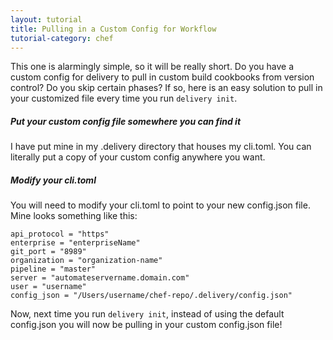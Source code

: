 ```yaml
---
layout: tutorial
title: Pulling in a Custom Config for Workflow
tutorial-category: chef
---
```

This one is alarmingly simple, so it will be really short. Do you have a custom config for delivery to pull in custom build cookbooks from version control? Do you skip certain phases? If so, here is an easy solution to pull in your customized file every time you run `delivery init`.

##### Put your custom config file somewhere you can find it
I have put mine in my .delivery directory that houses my cli.toml. You can literally put a copy of your custom config anywhere you want.

##### Modify your cli.toml
You will need to modify your cli.toml to point to your new config.json file. Mine looks something like this:

```
api_protocol = "https"
enterprise = "enterpriseName"
git_port = "8989"
organization = "organization-name"
pipeline = "master"
server = "automateservername.domain.com"
user = "username"
config_json = "/Users/username/chef-repo/.delivery/config.json"
```

Now, next time you run `delivery init`, instead of using the default config.json you will now be pulling in your custom config.json file!
